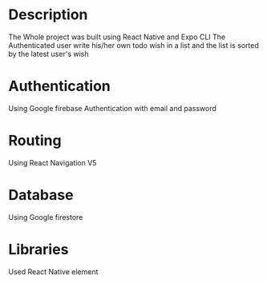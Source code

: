 # Description
 The Whole project was built using React Native and Expo CLI
 The Authenticated user write his/her own todo wish in a list and the list is sorted by the latest user's wish 
 
# Authentication 
 Using Google firebase Authentication with email and password
 
 # Routing 
 Using React Navigation V5
 
 # Database 
 Using Google firestore 
 
 # Libraries 
  Used React Native element
 
 
 
